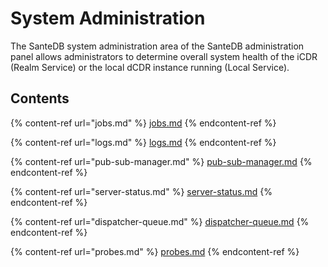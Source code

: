 # System Administration

The SanteDB system administration area of the SanteDB administration panel allows administrators to determine overall system health of the iCDR (Realm Service) or the local dCDR instance running (Local Service).

## Contents

{% content-ref url="jobs.md" %}
[jobs.md](jobs.md)
{% endcontent-ref %}

{% content-ref url="logs.md" %}
[logs.md](logs.md)
{% endcontent-ref %}

{% content-ref url="pub-sub-manager.md" %}
[pub-sub-manager.md](pub-sub-manager.md)
{% endcontent-ref %}

{% content-ref url="server-status.md" %}
[server-status.md](server-status.md)
{% endcontent-ref %}

{% content-ref url="dispatcher-queue.md" %}
[dispatcher-queue.md](dispatcher-queue.md)
{% endcontent-ref %}

{% content-ref url="probes.md" %}
[probes.md](probes.md)
{% endcontent-ref %}
